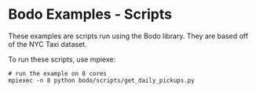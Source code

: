 # Bodo Examples - Scripts

These examples are scripts run using the Bodo library. They are based off of the NYC Taxi dataset. 

To run these scripts, use mpiexe:

    # run the example on 8 cores
    mpiexec -n 8 python bodo/scripts/get_daily_pickups.py